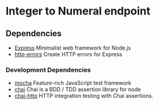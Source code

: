 # Integer to Numeral endpoint

## Dependencies

- [Express](https://expressjs.com/) Minimalist web framework for Node.js
- [http-errors](https://github.com/jshttp/http-errors) Create HTTP errors for Express

### Development Dependencies

- [mocha](https://mochajs.org/) Feature-rich JavaScript test framework
- [chai](https://www.chaijs.com/) Chai is a BDD / TDD assertion library for node
- [chai-http](https://www.chaijs.com/plugins/chai-http/) HTTP integration testing with Chai assertions.